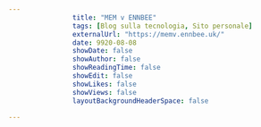 ---
                title: "MEM v ENNBEE"
                tags: [Blog sulla tecnologia, Sito personale]
                externalUrl: "https://memv.ennbee.uk/"
                date: 9920-08-08
                showDate: false
                showAuthor: false
                showReadingTime: false
                showEdit: false
                showLikes: false
                showViews: false
                layoutBackgroundHeaderSpace: false
                ---

